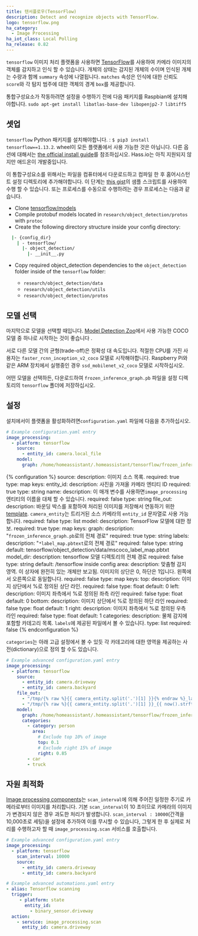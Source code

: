 ```yaml
---
title: 텐서플로우(TensorFlow)
description: Detect and recognize objects with TensorFlow.
logo: tensorflow.png
ha_category:
  - Image Processing
ha_iot_class: Local Polling
ha_release: 0.82
---
```


`tensorflow` 이미지 처리 플랫폼을 사용하면 [TensorFlow](https://www.tensorflow.org/)를 사용하여 카메라 이미지의 객체를 감지하고 인식 할 수 있습니다. 개체의 상태는 감지된 개체의 수이며 인식된 개체는 수량과 함께 `summary` 속성에 나열됩니다. `matches` 속성은 인식에 대한 신뢰도 `score`와 각 탐지 범주에 대한 객체의 경계 `box`를 제공합니다.

<div class='note warning'>

  통합구성요소가 작동하려면 설정을 수행하기 전에 다음 패키지를 Raspbian에 설치해야합니다.
  `sudo apt-get install libatlas-base-dev libopenjp2-7 libtiff5`
  

</div>

## 셋업

`tensorflow` Python 패키지를 설치해야합니다. : `$ pip3 install tensorflow==1.13.2`. wheel이 모든 플랫폼에서 사용 가능한 것은 아닙니다. 다른 옵션에 대해서는 [the official install guide](https://www.tensorflow.org/install/)를 참조하십시오. Hass.io는 아직 지원되지 않지만 애드온이 개발중입니다.

이 통합구성요소를 위해서는 파일을 컴퓨터에서 다운로드하고 컴파일 한 후 홈어시스턴트 설정 디렉토리에 추가해야합니다. 이 단계는 [this gist](https://gist.github.com/hunterjm/6f9332f92b60c3d5e448ad936d7353c3)의 샘플 스크립트를 사용하여 수행 할 수 있습니다. 또는 프로세스를 수동으로 수행하려는 경우 프로세스는 다음과 같습니다.

- Clone [tensorflow/models](https://github.com/tensorflow/models/tree/master/research/object_detection)
- Compile protobuf models located in `research/object_detection/protos` with `protoc`
- Create the following directory structure inside your config directory:

```bash
  |- {config_dir}
    | - tensorflow/
      |- object_detection/
        |- __init__.py
```

- Copy required object_detection dependencies to the `object_detection` folder inside of the `tensorflow` folder:

  - `research/object_detection/data`
  - `research/object_detection/utils`
  - `research/object_detection/protos`

## 모델 선택

마지막으로 모델을 선택할 때입니다. [Model Detection Zoo](https://github.com/tensorflow/models/blob/master/research/object_detection/g3doc/detection_model_zoo.md)에서 사용 가능한 COCO 모델 중 하나로 시작하는 것이 좋습니다 .

서로 다른 모델 간의 균형(trade-off)은 정확성 대 속도입니다. 적절한 CPU를 가진 사용자는 `faster_rcnn_inception_v2_coco` 모델로 시작해야합니다. Raspberry Pi와 같은 ARM 장치에서 실행중인 경우 `ssd_mobilenet_v2_coco` 모델로 시작하십시오.

어떤 모델을 선택하든, 다운로드하여 `frozen_inference_graph.pb` 파일을 설정 디렉토리의 `tensorflow` 폴더에 저장하십시오.

## 설정

설치에서이 플랫폼을 활성화하려면`configuration.yaml` 파일에 다음을 추가하십시오.

```yaml
# Example configuration.yaml entry
image_processing:
  - platform: tensorflow
    source:
      - entity_id: camera.local_file
    model:
      graph: /home/homeassistant/.homeassistant/tensorflow/frozen_inference_graph.pb
```

{% configuration %}
source:
  description: 이미지 소스 목록.
  required: true
  type: map
  keys:
    entity_id:
      description: 사진을 가져올 카메라 엔티티 ID
      required: true
      type: string
    name:
      description: 이 매개 변수를 사용하면`image_processing` 엔티티의 이름을 대체 할 수 있습니다.
      required: false
      type: string
file_out:
    description: 바운딩 박스를 포함하여 처리된 이미지를 저장해서 연동하기 위한 [template](/docs/configuration/templating/#processing-incoming-data). `camera_entity`는 트리거된 소스 카메라의 `entity_id` 문자열로 사용 가능합니다.
    required: false
    type: list
model:
    description: TensorFlow 모델에 대한 정보.
    required: true
    type: map
    keys:
      graph:
        description: "`frozen_inference_graph.pb`로의 전체 경로"
        required: true
        type: string
      labels:
       description: "`*label_map.pbtext`로의 전체 경로"
       required: false
       type: string
       default: tensorflow/object_detection/data/mscoco_label_map.pbtxt
      model_dir:
        description: tensorflow 모델 디렉토리의 전체 경로
        required: false
        type: string
        default: /tensorflow inside config
      area:
        description: 맞춤형 감지 영역. 이 상자에 완전히 있는 개체만 보고됨. 이미지의 상단은 0, 하단은 1입니다. 왼쪽에서 오른쪽으로 동일합니다.
        required: false
        type: map
        keys:
          top:
            description: 이미지 상단에서 %로 정의된 상단 라인.
            required: false
            type: float
            default: 0
          left:
            description: 이미지 좌측에서 %로 정의된 좌측 라인
            required: false
            type: float
            default: 0
          bottom:
            description: 이미지 상단에서 %로 정의된 하단 라인
            required: false
            type: float
            default: 1
          right:
            description: 이미지 좌측에서 %로 정의된 우측 라인
            required: false
            type: float
            default: 1
      categories:
        description: 물체 감지에 포함할 카데고리 목록. `labels`에 제공된 파일에서 볼 수 있습니다.
        type: list
        required: false
{% endconfiguration %}

`categories`는 아래 고급 설정에서 볼 수 있듯 각 카데고리에 대한 영역을 제공하는 사전(dictionary)으로 정의 할 수도 있습니다.

```yaml
# Example advanced configuration.yaml entry
image_processing:
  - platform: tensorflow
    source:
      - entity_id: camera.driveway
      - entity_id: camera.backyard
    file_out:
      - "/tmp/{% raw %}{{ camera_entity.split('.')[1] }}{% endraw %}_latest.jpg"
      - "/tmp/{% raw %}{{ camera_entity.split('.')[1] }}_{{ now().strftime('%Y%m%d_%H%M%S') }}{% endraw %}.jpg"
    model:
      graph: /home/homeassistant/.homeassistant/tensorflow/frozen_inference_graph.pb
      categories:
        - category: person
          area:
            # Exclude top 10% of image
            top: 0.1
            # Exclude right 15% of image
            right: 0.85
        - car
        - truck
```

## 자원 최적화

[Image processing components](/integrations/image_processing/)는 `scan_interval`에 의해 주어진 일정한 주기로 카메라로부터 이미지를 처리합니다. 기본 `scan_interval`이  10 초이므로 카메라의 이미지가 변경되지 않은 경우 과도한 처리가 발생합니다. `scan_interval : 10000`(간격을 10,000초로 세팅)을 설정에 추가하여 이를 무시할 수 있습니다, 그렇게 한 후 실제로 처리를 수행하고자 할 때 `image_processing.scan` 서비스를 호출합니다.

```yaml
# Example advanced configuration.yaml entry
image_processing:
  - platform: tensorflow
    scan_interval: 10000
    source:
      - entity_id: camera.driveway
      - entity_id: camera.backyard
```

```yaml
# Example advanced automations.yaml entry
- alias: Tensorflow scanning
  trigger:
     - platform: state
       entity_id:
         - binary_sensor.driveway
  action:
    - service: image_processing.scan
      entity_id: camera.driveway
```
